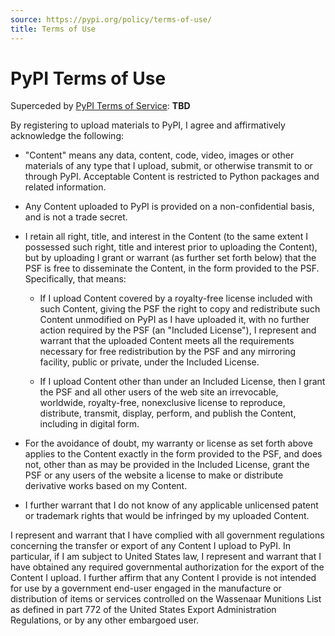 ```yaml
---
source: https://pypi.org/policy/terms-of-use/
title: Terms of Use
---
```

# PyPI Terms of Use

Superceded by [PyPI Terms of Service](Terms-of-Service.md): **TBD**

By registering to upload materials to PyPI, I agree and affirmatively
acknowledge the following:

* "Content" means any data, content, code, video, images or other materials of
  any type that I upload, submit, or otherwise transmit to or through PyPI.
  Acceptable Content is restricted to Python packages and related information.

* Any Content uploaded to PyPI is provided on a non-confidential basis, and is
  not a trade secret.

* I retain all right, title, and interest in the Content (to the same extent I
  possessed such right, title and interest prior to uploading the Content), but
  by uploading I grant or warrant (as further set forth below) that the PSF is
  free to disseminate the Content, in the form provided to the PSF.
  Specifically, that means:

  * If I upload Content covered by a royalty-free license included with such
    Content, giving the PSF the right to copy and redistribute such Content
    unmodified on PyPI as I have uploaded it, with no further action required
    by the PSF (an "Included License"), I represent and warrant that the
    uploaded Content meets all the requirements necessary for free
    redistribution by the PSF and any mirroring facility, public or private,
    under the Included License.

  * If I upload Content other than under an Included License, then I grant the
    PSF and all other users of the web site an irrevocable, worldwide,
    royalty-free, nonexclusive license to reproduce, distribute, transmit,
    display, perform, and publish the Content, including in digital form.

* For the avoidance of doubt, my warranty or license as set forth above applies
  to the Content exactly in the form provided to the PSF, and does not, other
  than as may be provided in the Included License, grant the PSF or any users
  of the website a license to make or distribute derivative works based on my
  Content.

* I further warrant that I do not know of any applicable unlicensed patent or
  trademark rights that would be infringed by my uploaded Content.

I represent and warrant that I have complied with all government regulations
concerning the transfer or export of any Content I upload to PyPI.  In
particular, if I am subject to United States law, I represent and warrant that
I have obtained any required governmental authorization for the export of the
Content I upload. I further affirm that any Content I provide is not intended
for use by a government end-user engaged in the manufacture or distribution of
items or services controlled on the Wassenaar Munitions List as defined in part
772 of the United States Export Administration Regulations, or by any other
embargoed user.
